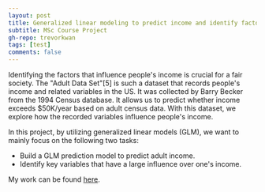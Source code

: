 ```yaml
---
layout: post
title: Generalized linear modeling to predict income and identify factors that influence income. 
subtitle: MSc Course Project
gh-repo: trevorkwan
tags: [test]
comments: false
---
```


Identifying the factors that influence people's income is crucial for a fair society. The "Adult Data Set"[5] is such a dataset that records people's income and related variables in the US. It was collected by Barry Becker from the 1994 Census database. It allows us to predict whether income exceeds \$50K/year based on adult census data. With this dataset, we explore how the recorded variables influence people's income.

In this project, by utilizing generalized linear models (GLM), we want to mainly focus on the following two tasks:
* Build a GLM prediction model to predict adult income.
* Identify key variables that have a large influence over one's income.

My work can be found [here](https://github.com/trevorkwan/Generalized-Linear-Modeling-Project-STAT-538A).
